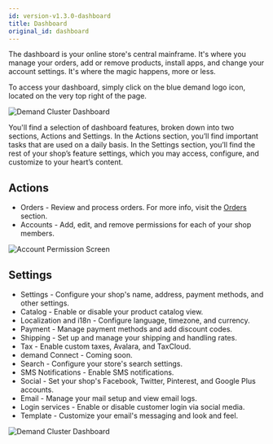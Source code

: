 ```yaml
---
id: version-v1.3.0-dashboard
title: Dashboard
original_id: dashboard
---
```


The dashboard is your online store's central mainframe. It's where you manage your orders, add or remove products, install apps, and change your account settings. It's where the magic happens, more or less.

To access your dashboard, simply click on the blue demand logo icon, located on the very top right of the page.

![](/assets/admin-dashboard-panel-home.png "Demand Cluster Dashboard")

You'll find a selection of dashboard features, broken down into two sections, Actions and Settings. In the Actions section, you’ll find important tasks that are used on a daily basis. In the Settings section, you’ll find the rest of your shop’s feature settings, which you may access, configure, and customize to your heart’s content.

## Actions

- Orders - Review and process orders. For more info, visit the [Orders](https://docs.demandcluster.com/demand-cs/trunk/orders) section.
- Accounts - Add, edit, and remove permissions for each of your shop members.

![Account Permission Screen](/assets/admin-dashboard-account-permission-screen.png)

## Settings
- Settings - Configure your shop's name, address, payment methods, and other settings.
- Catalog - Enable or disable your product catalog view.
- Localization and i18n - Configure language, timezone, and currency.
- Payment - Manage payment methods and add discount codes.
- Shipping - Set up and manage your shipping and handling rates.
- Tax - Enable custom taxes, Avalara, and TaxCloud.
- demand Connect - Coming soon.
- Search - Configure your store's search settings.
- SMS Notifications - Enable SMS notifications.
- Social - Set your shop's Facebook, Twitter, Pinterest, and Google Plus accounts.
- Email - Manage your mail setup and view email logs.
- Login services - Enable or disable customer login via social media.
- Template - Customize your email's messaging and look and feel.

![](/assets/admin-dashboard-page-4.png "Demand Cluster Dashboard")
